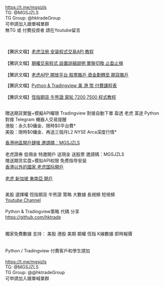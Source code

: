 <html>

<a href='https://t.me/mgsjzls'>https://t.me/mgsjzls</a>
<br>
TG: @MGSJZLS<br>
TG Group: @hktradeGroup<br>
可申請加入跟單喊單群<br>
無TG 或 付費投資者 請在Youtube留言<br>
<br><br>

【騰訊文檔】<a href='https://docs.qq.com/doc/DUE14WmFKaUFkS0hJ'>老虎注册 安装程式交易API 教程</a><br>
<br>
【騰訊文檔】<a href='https://docs.qq.com/doc/DUHlZVFpRTHZMbW5x'>期權交易程式 設置詳細說明 實盤切換 止盈止損</a><br>
<br>
【騰訊文檔】<a href='https://docs.qq.com/doc/DUHpnenhKZ2pxSGlv'>老虎APP 開放平台  股票賬戶 資金劃轉至 期貨賬戶</a><br>

【騰訊文檔】<a href='https://docs.qq.com/doc/DUHpnenhKZ2pxSGlv'>Python & Tradingview 美 港 幣 付費課程表</a><br>
<br>
【騰訊文檔】<a href='https://docs.qq.com/doc/DUFFacEdnc1hBRkVG'>恆指期貨 牛熊證 窝轮 7200 7500 程式教程</a><br>

<br>
贈送期貨實盤+模擬API權限 Tradingview 對接自動下單 盈透 老虎 富途 Python 對接 Telegram 機器人交易提醒<br>
港股：永久$0傭金、限時$0平台費*<br>
美股：限時$0傭金、再送三個月L2 NYSE Arca深度行情*<br>

<a href='https://www.tigerbrokers.com.hk/activity/market/2022/welcome-hk/?adcode=20221114151350&invite=MGSJZLS'>香港地區開戶鏈接 邀請碼：MGSJZLS</a><br>
<br>
老虎證券 低佣金 特邀開戶 送現金 送股票 邀請碼：MGSJZLS<br>
赠送期货实盘+模拟API权限 免费指导安装<br>
<a href='https://www.tigertcp.cn/signup?invite=MGSJZLS'>香港以外的國家 老虎国际開戶 </a><br>
<br>
<a href='https://www.tigerbrokers.com.sg/activity/market/2022/welcome-sgp/?template=AC1665389958774ybmreB&adcode=AC1665389958774ybmreB&invite=MGSJZLS'>老虎 新加坡 東南亞 開戶</a><br>
<br>

美股 選擇權 恆指期貨 牛熊證 策略 大數據 長視頻 短視頻<br> <a href='http://www.youtube.com/c/美股数据张老师'>Youtube Channel</a><br><br>
Python & Tradingview策略 代碼 分享 <br><a href='https://github.com/hktrade'>https://github.com/hktrade</a><br>
<br>
<br>
獨家免費數據 支持： 美股 港股 美期 期權 恆指 K線數據 即時報價 <br>
 <br>
 <br>
Python / Tradingview 付費客戶和學生請加<br>
<br>
<a href='https://t.me/mgsjzls'>https://t.me/mgsjzls</a>
<br>
TG: @MGSJZLS<br>
TG Group: @@hktradeGroup<br>
可申請加入跟單喊單群<br>
